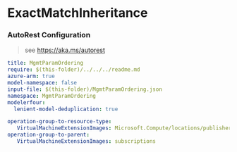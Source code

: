 # ExactMatchInheritance
### AutoRest Configuration
> see https://aka.ms/autorest

``` yaml
title: MgmtParamOrdering
require: $(this-folder)/../../../readme.md
azure-arm: true
model-namespace: false
input-file: $(this-folder)/MgmtParamOrdering.json
namespace: MgmtParamOrdering
modelerfour:
  lenient-model-deduplication: true

operation-group-to-resource-type:
   VirtualMachineExtensionImages: Microsoft.Compute/locations/publishers/vmextension
operation-group-to-parent:
   VirtualMachineExtensionImages: subscriptions
```
